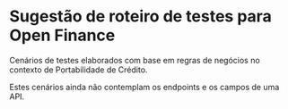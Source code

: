# Sugestão de roteiro de testes para Open Finance
Cenários de testes elaborados com base em regras de negócios no contexto de Portabilidade de Crédito.

Estes cenários ainda não contemplam os endpoints e os campos de uma API.